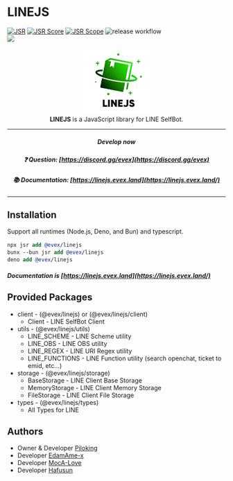 # LINEJS

[![JSR](https://jsr.io/badges/@evex/linejs)](https://jsr.io/@evex/linejs)
[![JSR Score](https://jsr.io/badges/@evex/linejs/score)](https://jsr.io/@evex/linejs)
[![JSR Scope](https://jsr.io/badges/@evex)](https://jsr.io/@evex)
![release workflow](https://github.com/evex-dev/linejs/actions/workflows/release.yml/badge.svg)\
[![](https://dcbadge.limes.pink/api/server/evex)](https://discord.gg/evex)

<center>
  <img src="./.github/assets/icon.png" width="150"   height="150" alt="LINEJS" />
</center>

<center> <b>LINEJS</b> is a JavaScript library for LINE SelfBot. </center>

---

##### <center>Develop now</center>

##### <center>❓ Question: [https://discord.gg/evex](https://discord.gg/evex)</center>

##### <center>📚 Documentation: [https://linejs.evex.land](https://linejs.evex.land/)</center>

---

## Installation

Support all runtimes (Node.js, Deno, and Bun) and typescript.

```llvm
npx jsr add @evex/linejs
bunx --bun jsr add @evex/linejs
deno add @evex/linejs
```

##### Documentation is [https://linejs.evex.land](https://linejs.evex.land/)

## Provided Packages

- client - (@evex/linejs) or (@evex/linejs/client)
  - Client - LINE SelfBot Client
- utils - (@evex/linejs/utils)
  - LINE_SCHEME - LINE Scheme utility
  - LINE_OBS - LINE OBS utility
  - LINE_REGEX - LINE URI Regex utility
  - LINE_FUNCTIONS - LINE Function utility (search openchat, ticket to emid,
    etc...)
- storage - (@evex/linejs/storage)
  - BaseStorage - LINE Client Base Storage
  - MemoryStorage - LINE Client Memory Storage
  - FileStorage - LINE Client File Storage
- types - (@evex/linejs/types)
  - All Types for LINE

## Authors

- Owner & Developer [Piloking](https://github.com/piloking)
- Developer [EdamAme-x](https://github.com/EdamAme-x)
- Developer [MocA-Love](https://github.com/MocA-Love)
- Developer [Hafusun](https://github.com/hafusun)
